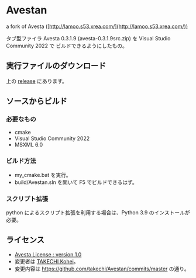 # Avestan
a fork of Avesta ([http://lamoo.s53.xrea.com/](http://lamoo.s53.xrea.com/))

タブ型ファイラ Avesta 0.3.1.9 (avesta-0.3.1.9src.zip) を Visual Studio Community 2022 で
ビルドできるようにしたもの。

## 実行ファイルのダウンロード
上の [release](https://github.com/takechi/Avestan/releases) にあります。


## ソースからビルド
### 必要なもの
* cmake
* Visual Studio Community 2022
* MSXML 6.0

### ビルド方法
* my_cmake.bat を実行。
* build/Avestan.sln を開いて F5 でビルドできるはず。

### スクリプト拡張
python によるスクリプト拡張を利用する場合は、Python 3.9 のインストールが必要。

## ライセンス
* [Avesta License : version 1.0](https://github.com/takechi/Avestan/blob/master/licence.txt)
* 変更者は [TAKECHI Kohei](https://github.com/takechi/)。
* 変更内容は https://github.com/takechi/Avestan/commits/master の通り。
